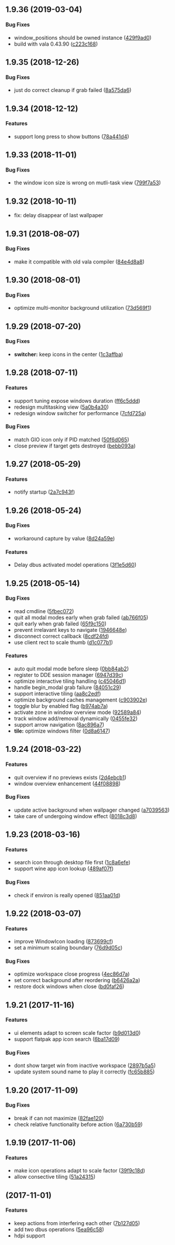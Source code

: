 <a name=""></a>
##  1.9.36 (2019-03-04)


#### Bug Fixes

*   window_positions should be owned instance ([429f9ad0](429f9ad0))
*   build with vala 0.43.90 ([c223c168](c223c168))



<a name=""></a>
##  1.9.35 (2018-12-26)


#### Bug Fixes

*   just do correct cleanup if grab failed ([8a575da6](8a575da6))



<a name="1.9.34"></a>
## 1.9.34 (2018-12-12)


#### Features

*   support long press to show buttons ([78a441d4](78a441d4))



<a name="1.9.33"></a>
## 1.9.33 (2018-11-01)


#### Bug Fixes

*   the window icon size is wrong on mutli-task view ([799f7a53](799f7a53))



<a name=""></a>
##  1.9.32 (2018-10-11)

* fix: delay disappear of last wallpaper

##  1.9.31 (2018-08-07)


#### Bug Fixes

*   make it compatible with old vala compiler ([84e4d8a8](84e4d8a8))



<a name=""></a>
##  1.9.30 (2018-08-01)


#### Bug Fixes

*   optimize multi-monitor background utilization ([73d569f1](73d569f1))



<a name=""></a>
##  1.9.29 (2018-07-20)


#### Bug Fixes

* **switcher:**  keep icons in the center ([1c3affba](1c3affba))



<a name=""></a>
##  1.9.28 (2018-07-11)


#### Features

*   support tuning expose windows duration ([ff6c5ddd](ff6c5ddd))
*   redesign multitasking view ([5a0b4a30](5a0b4a30))
*   redesign window switcher for performance ([7cfd725a](7cfd725a))

#### Bug Fixes

*   match GIO icon only if PID matched ([50f6d065](50f6d065))
*   close preview if target gets destroyed ([bebb093a](bebb093a))



<a name=""></a>
##  1.9.27 (2018-05-29)


#### Features

*   notify startup ([2a7c943f](2a7c943f))



<a name=""></a>
##  1.9.26 (2018-05-24)


#### Bug Fixes

*   workaround capture by value ([8d24a59e](8d24a59e))

#### Features

*   Delay dbus activated model operations ([3f1e5d60](3f1e5d60))

##  1.9.25 (2018-05-14)


#### Bug Fixes

*   read cmdline ([5fbec072](5fbec072))
*   quit all modal modes early when grab failed ([ab766f05](ab766f05))
*   quit early when grab failed ([65f9c150](65f9c150))
*   prevent irrelavant keys to navigate ([1946648e](1946648e))
*   disconnect correct callback ([8cdf24fd](8cdf24fd))
*   use client rect to scale thumb ([d1c077b1](d1c077b1))

#### Features

*   auto quit modal mode before sleep ([0bb84ab2](0bb84ab2))
*   register to DDE session manager ([6947d39c](6947d39c))
*   optimize interactive tiling handling ([c45046d1](c45046d1))
*   handle begin_modal grab failure ([84051c29](84051c29))
*   support interactive tiling ([aa8c2edf](aa8c2edf))
*   optimize background caches management ([c903902e](c903902e))
*   toggle blur by enabled flag ([b974ab7a](b974ab7a))
*   activate zone in window overview mode ([92589a84](92589a84))
*   track window add/removal dynamically ([0455fe32](0455fe32))
*   support arrow navigation ([8ac896a7](8ac896a7))
* **tile:**  optimize windows filter ([0d8a6147](0d8a6147))



##  1.9.24 (2018-03-22)


#### Features

*   quit overview if no previews exists ([2d4ebcb1](2d4ebcb1))
*   window overview enhancement ([44f08898](44f08898))

#### Bug Fixes

*   update active background when wallpager changed ([a7039563](a7039563))
*   take care of undergoing window effect ([8018c3d8](8018c3d8))



##  1.9.23 (2018-03-16)


#### Features

*   search icon through desktop file first ([1c8a6efe](1c8a6efe))
*   support wine app icon lookup ([489af07f](489af07f))

#### Bug Fixes

*   check if environ is really opened ([851aa01d](851aa01d))



##  1.9.22 (2018-03-07)


#### Features

*   improve WindowIcon loading ([873699cf](873699cf))
*   set a minimum scaling boundary ([76d9d05c](76d9d05c))

#### Bug Fixes

*   optimize workspace close progress ([4ec86d7a](4ec86d7a))
*   set correct background after reordering ([b6426a2a](b6426a2a))
*   restore dock windows when close ([bd0faf26](bd0faf26))



##  1.9.21 (2017-11-16)


#### Features

*   ui elements adapt to screen scale factor ([b9d013d0](b9d013d0))
*   support flatpak app icon search ([6ba17d09](6ba17d09))

#### Bug Fixes

*   dont show target win from inactive workspace ([2897b5a5](2897b5a5))
*   update system sound name to play it correctly ([fc65b885](fc65b885))



##  1.9.20 (2017-11-09)


#### Bug Fixes

*   break if can not maximize ([82fae120](82fae120))
*   check relative functionality before action ([6a730b59](6a730b59))



##  1.9.19 (2017-11-06)


#### Features

*   make icon operations adapt to scale factor ([39f9c18d](39f9c18d))
*   allow consective tiling ([51a24315](51a24315))



##  (2017-11-01)

#### Features

*   keep actions from interfering each other ([7b127d05](7b127d05))
*   add two dbus operations ([5ea96c58](5ea96c58))
*   hdpi support


